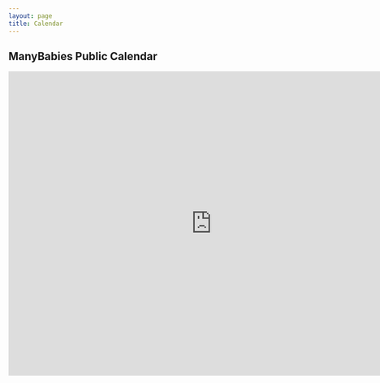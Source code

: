 ```yaml
---
layout: page
title: Calendar
---
```


## ManyBabies Public Calendar

<iframe src="https://calendar.google.com/calendar/embed?src=manybabies.director%40gmail.com&ctz=America%2FLos_Angeles" style="border: 0" width="800" height="600" frameborder="0" scrolling="no"></iframe>
